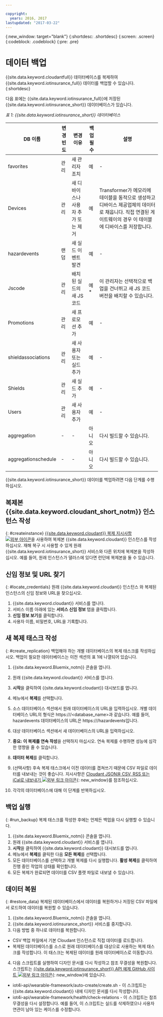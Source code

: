 ```yaml
---

copyright:
  years: 2016, 2017
lastupdated: "2017-03-22"
---
```


<!-- Common attributes used in the template are defined as follows: -->
{:new_window: target="blank"}
{:shortdesc: .shortdesc}
{:screen: .screen}
{:codeblock: .codeblock}
{:pre: .pre}



<!-- {{site.data.keyword.iotinsurance_full}}  {{site.data.keyword.iotinsurance_short}}  -->

# 데이터 백업
{{site.data.keyword.cloudantfull}} 데이터베이스를 복제하여 {{site.data.keyword.iotinsurance_full}} 데이터를 백업할 수 있습니다.
{:shortdesc}

다음 표에는 {{site.data.keyword.iotinsurance_full}}에 저장된 {{site.data.keyword.iotinsurance_short}} 데이터베이스가 있습니다. 

*표 1: {{site.data.keyword.iotinsurance_short}} 데이터베이스*

DB 이름| 변경 빈도| 변경 이유 | 백업 필수 | 설명
------------- | -------------| -------------| -------------| -------------
favorites|관리|새 관리자 조치|예|-
Devices|관리|새 디바이스나 사용자 추가 또는 제거|예| Transformer가 메모리에 테이블을 동적으로 생성하고 디바이스 제공업체의 데이터로 채웁니다. 직접 연결된 게이트웨이의 경우 이 테이블에 디바이스를 저장합니다.
hazardevents|랜덤|새 실드 이벤트 발견|예|-
Jscode|관리|배치된 실드의 새 JS 코드|예*| 이 관리자는 선택적으로 백업을 건너뛰고 새 JS 코드 버전을 배치할 수 있습니다.
Promotions|관리|새 프로모션 추가|예|-
shieldassociations|관리|새 사용자 또는 실드 추가|예|-
Shields|관리|새 실드 추가|예|-
Users|관리|새 사용자 추가|예|-
aggregation|-|-|아니오|다시 빌드할 수 있습니다.
aggregationschedule|-|-| 아니오|다시 빌드할 수 있습니다.

{{site.data.keyword.iotinsurance_short}} 데이터를 백업하려면 다음 단계를 수행하십시오. 

## 복제본 {{site.data.keyword.cloudant_short_notm}} 인스턴스 작성
{: #createinstance}
[{{site.data.keyword.cloudant}} 복제 지시사항 ![외부 아이콘](../../icons/launch-glyph.svg)](https://docs.cloudant.com/replication.html)을 사용하여 복제본 {{site.data.keyword.cloudant}} 인스턴스를 작성하십시오. 재해 복구 시 사용할 수 있게 원래 {{site.data.keyword.iotinsurance_short}} 서비스와 다른 위치에 복제본을 작성하십시오. 예를 들어, 원래 인스턴스가 댈러스에 있다면 런던에 복제본을 둘 수 있습니다. 

## 신임 정보 및 URL 찾기
{: #locate_credentials}
원래 {{site.data.keyword.cloudant}} 인스턴스 와 복제된 인스턴스의 신임 정보와 URL을 찾으십시오. 
1. {{site.data.keyword.cloudant}} 서비스를 엽니다. 
2. 서비스 이름 아래에 있는 **서비스 신임 정보** 탭을 클릭합니다. 
3. **신임 정보 보기**를 클릭합니다. 
4. 사용자 이름, 비밀번호, URL을 기록합니다. 

## 새 복제 태스크 작성
{: #create_replication}
백업해야 하는 개별 데이터베이스의 복제 태스크를 작성하십시오. 백업이 필요한 데이터베이스는 이전 섹션의 표 1에 나열되어 있습니다. 

1. {{site.data.keyword.Bluemix_notm}} 콘솔을 엽니다. 

2. 원래 {{site.data.keyword.cloudant}} 서비스를 엽니다. 

3. **시작**을 클릭하여 {{site.data.keyword.cloudant}} 대시보드를 엽니다. 

4. 메뉴에서 **복제**를 선택합니다.

5. 소스 데이터베이스 섹션에서 원래 데이터베이스의 URL을 입력하십시오. 개별 데이터베이스 URL의 형식은 https://<CloudantbaseURL>/<database_name>과 같습니다. 예를 들어, hazardevents 데이터베이스의 URL은 https://<CloudantbaseURL>/hazardevents입니다. 

6. 대상 데이터베이스 섹션에서 새 데이터베이스의 URL을 입력하십시오. 

7. **중요:** **이 복제를 연속 작성**을 선택하지 마십시오. 연속 복제를 수행하면 성능에 심각한 영향을 줄 수 있습니다. 

8. **데이터 복제**를 클릭합니다.  

9. (선택사항) 후속 복제 태스크에서 이전 데이터를 겹쳐쓰기 때문에 CSV 파일로 데이터를 내보내는 것이 좋습니다. 지시사항은 [Cloudant JSON을 CSV, RSS 또는 iCal로 내보내기 ![외부 링크 아이콘](../../icons/launch-glyph.svg)](https://developer.ibm.com/clouddataservices/2015/09/22/export-cloudant-json-as-csv-rss-or-ical/){: new_window}를 참조하십시오. 

10. 각각의 데이터베이스에 대해 이 단계를 반복하십시오. 

## 백업 실행
{: #run_backup}
복제 태스크를 작성한 후에는 언제든 백업을 다시 실행할 수 있습니다. 
1. {{site.data.keyword.Bluemix_notm}} 콘솔을 엽니다. 
2. 원래 {{site.data.keyword.cloudant}} 서비스를 엽니다. 
3. **시작**을 클릭하여 {{site.data.keyword.cloudant}} 대시보드를 엽니다. 
4. 메뉴에서 **복제**를 클릭한 다음 **모든 복제**를 선택합니다. 
5. 모든 데이터베이스를 선택하고 개별 복제를 다시 실행합니다. **활성 복제**를 클릭하여 진행 중인 작업의 상태를 확인합니다. 
6. 모든 복제가 완료되면 데이터를 CSV 플랫 파일로 내보낼 수 있습니다. 

## 데이터 복원
{: #restore_data}
복제된 데이터베이스에서 데이터를 복원하거나 저장된 CSV 파일에서 로드하여 데이터를 복원할 수 있습니다. 
1. {{site.data.keyword.Bluemix_notm}} 콘솔을 엽니다. 
2. {{site.data.keyword.iotinsurance_short}} 서비스를 중지합니다. 
3. 다음 방법 중 하나로 데이터를 복원합니다. 
  - CSV 백업 파일에서 기본 Cloudant 인스턴스로 직접 데이터를 로드합니다. 
  - 복제된 데이터베이스를 소스로 원래 데이터베이스를 대상으로 사용하는 복제 태스크를 작성합니다. 이 태스크는 복제된 데이터를 원래 데이터베이스로 이동합니다. 
4. 다음 스크립트를 실행하여 디자인 문서를 다시 작성하고 참조 무결성을 복원합니다. 스크립트는 [{{site.data.keyword.iotinsurance_short}} API 예제 GitHub 사이트 ![외부 링크 아이콘](../../icons/launch-glyph.svg)](https://github.com/IBM-Bluemix/iot4i-api-examples-nodejs/){: new_window}에 있습니다. 
  - iot4i-api/wearable-framework/auto-create/create.sh - 이 스크립트는 {{site.data.keyword.cloudant}} 내에 디자인 문서를 다시 작성합니다. 
  - iot4i-api/wearable-framework/health/check-relations - 이 스크립트는 참조 무결성을 다시 설정합니다. 예를 들어, 이 스크립트는 실드를 삭제하였으나 사용자 연관이 남아 있는 케이스를 수정합니다. 
